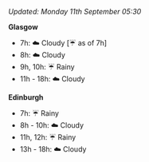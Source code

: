 *Updated: Monday 11th September 05:30*

**Glasgow**

* 7h: :cloud: Cloudy [:umbrella: as of 7h]
* 8h: :cloud: Cloudy
* 9h, 10h: :umbrella: Rainy
* 11h - 18h: :cloud: Cloudy

**Edinburgh**

* 7h: :umbrella: Rainy
* 8h - 10h: :cloud: Cloudy
* 11h, 12h: :umbrella: Rainy
* 13h - 18h: :cloud: Cloudy
